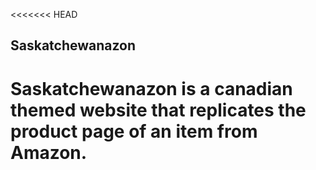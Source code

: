<<<<<<< HEAD

## Saskatchewanazon

# Saskatchewanazon is a canadian themed website that replicates the product page of an item from Amazon.
